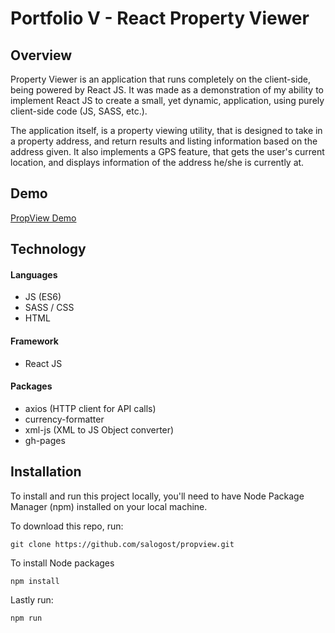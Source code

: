 # Portfolio V - React Property Viewer

## Overview
Property Viewer is an application that runs completely on the client-side, being powered by React JS. It was made as a demonstration of my ability to implement React JS to create a small, yet dynamic, application, using purely client-side code (JS, SASS, etc.).

The application itself, is a property viewing utility, that is designed to take in a property address, and return results and listing information based on the address given. It also implements a GPS feature, that gets the user's current location, and displays information of the address he/she is currently at.

## Demo

[PropView Demo](https://salogost.github.io/propview/ "PropView Demo")

## Technology

#### Languages
* JS (ES6)
* SASS / CSS
* HTML

#### Framework
* React JS

#### Packages
* axios (HTTP client for API calls)
* currency-formatter 
* xml-js (XML to JS Object converter)
* gh-pages

## Installation

To install and run this project locally, you'll need to have Node Package Manager (npm) installed on your local machine.

To download this repo, run:
```
git clone https://github.com/salogost/propview.git
```

To install Node packages
```
npm install
```

Lastly run:
```
npm run
```